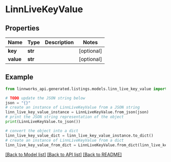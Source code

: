 # LinnLiveKeyValue


## Properties

Name | Type | Description | Notes
------------ | ------------- | ------------- | -------------
**key** | **str** |  | [optional] 
**value** | **str** |  | [optional] 

## Example

```python
from linnworks_api.generated.listings.models.linn_live_key_value import LinnLiveKeyValue

# TODO update the JSON string below
json = "{}"
# create an instance of LinnLiveKeyValue from a JSON string
linn_live_key_value_instance = LinnLiveKeyValue.from_json(json)
# print the JSON string representation of the object
print(LinnLiveKeyValue.to_json())

# convert the object into a dict
linn_live_key_value_dict = linn_live_key_value_instance.to_dict()
# create an instance of LinnLiveKeyValue from a dict
linn_live_key_value_from_dict = LinnLiveKeyValue.from_dict(linn_live_key_value_dict)
```
[[Back to Model list]](../README.md#documentation-for-models) [[Back to API list]](../README.md#documentation-for-api-endpoints) [[Back to README]](../README.md)


